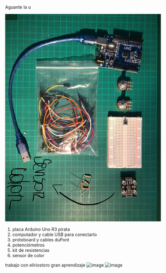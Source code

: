 Aguante la u

![materiales](./materiales.jpg)

1. placa Arduino Uno R3 pirata
2. computador y cable USB para conectarlo
3. protoboard y cables duPont
4. potenciómetros
5. kit de resistencias
6. sensor de color

trabajo con eliriostoro
gran aprendizaje
![image](https://github.com/Spidermaneberl/dis145/assets/164402625/0c2830ef-57f0-4a41-8eb7-022d1eb710f4)
![image](https://github.com/Spidermaneberl/dis145/assets/164402625/90de80a2-e440-4e42-8044-5642828e0862)
